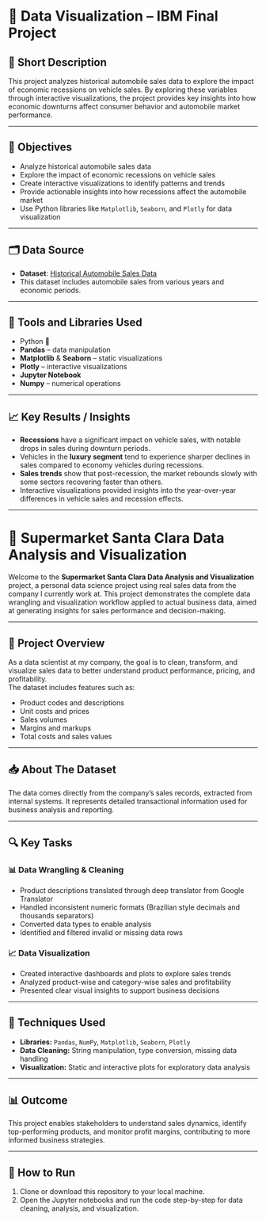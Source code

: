 # 🚗 Data Visualization – IBM Final Project

## 📌 Short Description
This project analyzes historical automobile sales data to explore the impact of economic recessions on vehicle sales. By exploring these variables through interactive visualizations, the project provides key insights into how economic downturns affect consumer behavior and automobile market performance.

---

## 🎯 Objectives

- Analyze historical automobile sales data
- Explore the impact of economic recessions on vehicle sales
- Create interactive visualizations to identify patterns and trends
- Provide actionable insights into how recessions affect the automobile market
- Use Python libraries like `Matplotlib`, `Seaborn`, and `Plotly` for data visualization

---

## 🗂️ Data Source

- **Dataset**: [Historical Automobile Sales Data](https://www.kaggle.com/datasets)  
- This dataset includes automobile sales from various years and economic periods.

---

## 🧰 Tools and Libraries Used

- Python 🐍
- **Pandas** – data manipulation  
- **Matplotlib** & **Seaborn** – static visualizations  
- **Plotly** – interactive visualizations  
- **Jupyter Notebook**  
- **Numpy** – numerical operations

---

## 📈 Key Results / Insights

- **Recessions** have a significant impact on vehicle sales, with notable drops in sales during downturn periods.
- Vehicles in the **luxury segment** tend to experience sharper declines in sales compared to economy vehicles during recessions.
- **Sales trends** show that post-recession, the market rebounds slowly with some sectors recovering faster than others.
- Interactive visualizations provided insights into the year-over-year differences in vehicle sales and recession effects.

---

# 🌟 Supermarket Santa Clara Data Analysis and Visualization

Welcome to the **Supermarket Santa Clara Data Analysis and Visualization** project, a personal data science project using real sales data from the company I currently work at. This project demonstrates the complete data wrangling and visualization workflow applied to actual business data, aimed at generating insights for sales performance and decision-making.

---

## 🚀 Project Overview

As a data scientist at my company, the goal is to clean, transform, and visualize sales data to better understand product performance, pricing, and profitability.  
The dataset includes features such as:

- Product codes and descriptions  
- Unit costs and prices  
- Sales volumes  
- Margins and markups  
- Total costs and sales values

---

## 📥 About The Dataset

The data comes directly from the company’s sales records, extracted from internal systems. It represents detailed transactional information used for business analysis and reporting.

---

## 🔍 Key Tasks

### 📊 Data Wrangling & Cleaning
- Product descriptions translated through deep translator from Google Translator
- Handled inconsistent numeric formats (Brazilian style decimals and thousands separators)
- Converted data types to enable analysis
- Identified and filtered invalid or missing data rows

### 📈 Data Visualization
- Created interactive dashboards and plots to explore sales trends
- Analyzed product-wise and category-wise sales and profitability
- Presented clear visual insights to support business decisions

---

## 🧠 Techniques Used

- **Libraries:** `Pandas`, `NumPy`, `Matplotlib`, `Seaborn`, `Plotly`  
- **Data Cleaning:** String manipulation, type conversion, missing data handling  
- **Visualization:** Static and interactive plots for exploratory data analysis

---

## 📊 Outcome

This project enables stakeholders to understand sales dynamics, identify top-performing products, and monitor profit margins, contributing to more informed business strategies.

---

## 🚀 How to Run

1. Clone or download this repository to your local machine.
2. Open the Jupyter notebooks and run the code step-by-step for data cleaning, analysis, and visualization.
